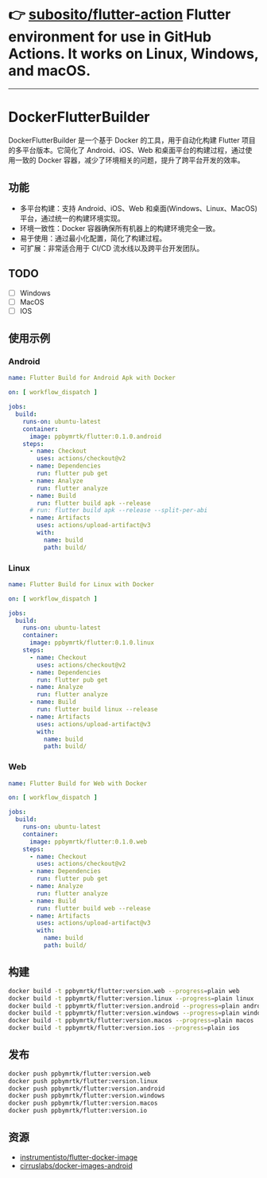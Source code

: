 # 👉 [subosito/flutter-action](https://github.com/subosito/flutter-action) Flutter environment for use in GitHub Actions. It works on Linux, Windows, and macOS.

---

# DockerFlutterBuilder

DockerFlutterBuilder 是一个基于 Docker 的工具，用于自动化构建 Flutter 项目的多平台版本。它简化了 Android、iOS、Web 和桌面平台的构建过程，通过使用一致的 Docker 容器，减少了环境相关的问题，提升了跨平台开发的效率。

## 功能

- 多平台构建：支持 Android、iOS、Web 和桌面(Windows、Linux、MacOS)平台，通过统一的构建环境实现。
- 环境一致性：Docker 容器确保所有机器上的构建环境完全一致。
- 易于使用：通过最小化配置，简化了构建过程。
- 可扩展：非常适合用于 CI/CD 流水线以及跨平台开发团队。

## TODO

- [ ] Windows
- [ ] MacOS
- [ ] IOS

## 使用示例

### Android

```yaml
name: Flutter Build for Android Apk with Docker

on: [ workflow_dispatch ]

jobs:
  build:
    runs-on: ubuntu-latest
    container:
      image: ppbymrtk/flutter:0.1.0.android
    steps:
      - name: Checkout
        uses: actions/checkout@v2
      - name: Dependencies
        run: flutter pub get
      - name: Analyze
        run: flutter analyze
      - name: Build
        run: flutter build apk --release
      # run: flutter build apk --release --split-per-abi
      - name: Artifacts
        uses: actions/upload-artifact@v3
        with:
          name: build
          path: build/
```

### Linux

```yaml
name: Flutter Build for Linux with Docker

on: [ workflow_dispatch ]

jobs:
  build:
    runs-on: ubuntu-latest
    container:
      image: ppbymrtk/flutter:0.1.0.linux
    steps:
      - name: Checkout
        uses: actions/checkout@v2
      - name: Dependencies
        run: flutter pub get
      - name: Analyze
        run: flutter analyze
      - name: Build
        run: flutter build linux --release
      - name: Artifacts
        uses: actions/upload-artifact@v3
        with:
          name: build
          path: build/
```

### Web

```yaml
name: Flutter Build for Web with Docker

on: [ workflow_dispatch ]

jobs:
  build:
    runs-on: ubuntu-latest
    container:
      image: ppbymrtk/flutter:0.1.0.web
    steps:
      - name: Checkout
        uses: actions/checkout@v2
      - name: Dependencies
        run: flutter pub get
      - name: Analyze
        run: flutter analyze
      - name: Build
        run: flutter build web --release
      - name: Artifacts
        uses: actions/upload-artifact@v3
        with:
          name: build
          path: build/
```

## 构建

```bash
docker build -t ppbymrtk/flutter:version.web --progress=plain web
docker build -t ppbymrtk/flutter:version.linux --progress=plain linux
docker build -t ppbymrtk/flutter:version.android --progress=plain android
docker build -t ppbymrtk/flutter:version.windows --progress=plain windows
docker build -t ppbymrtk/flutter:version.macos --progress=plain macos
docker build -t ppbymrtk/flutter:version.ios --progress=plain ios
```

## 发布

```bash
docker push ppbymrtk/flutter:version.web
docker push ppbymrtk/flutter:version.linux
docker push ppbymrtk/flutter:version.android
docker push ppbymrtk/flutter:version.windows
docker push ppbymrtk/flutter:version.macos
docker push ppbymrtk/flutter:version.io
```

## 资源

- [instrumentisto/flutter-docker-image](https://github.com/instrumentisto/flutter-docker-image)
- [cirruslabs/docker-images-android](https://github.com/cirruslabs/docker-images-android)


